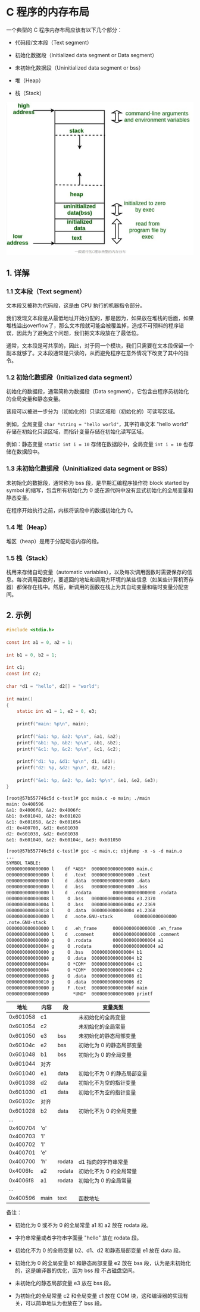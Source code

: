 # C 程序的内存布局

一个典型的 C 程序内存布局应该有以下几个部分：

- 代码段/文本段（Text segment）

- 初始化数据段（Initialized data segment or Data segment）

- 未初始化数据段（Uninitialized data segment or bss）

- 堆（Heap）

- 栈（Stack）

![image](./20220508_01_pic_001.jpg)

## 1. 详解

### 1.1 文本段（Text segment）

文本段又被称为代码段，这是由 CPU 执行的机器指令部分。

我们发现文本段是从最低地址开始分配的，那是因为，如果放在堆栈的后面，如果堆栈溢出overflow了，那么文本段就可能会被覆盖掉，造成不可预料的程序错误，因此为了避免这个问题，我们把文本段放在了最低位。

通常，文本段是可共享的，因此，对于同一个模块，我们只需要在文本段保留一个副本就够了。文本段通常是只读的，从而避免程序在意外情况下改变了其中的指令。

### 1.2 初始化数据段（Initialized data segment）

初始化的数据段，通常简称为数据段（Data segment），它包含由程序员初始化的全局变量和静态变量。

该段可以被进一步分为（初始化的）只读区域和（初始化的）可读写区域。

例如，全局变量 `char *string = "hello world"`，其字符串文本 "hello world" 存储在初始化只读区域，而指针变量存储在初始化读写区域。

例如：静态变量 `static int i = 10` 存储在数据段中，全局变量 `int i = 10` 也存储在数据段中。

### 1.3 未初始化数据段（Uninitialized data segment or BSS）

未初始化的数据段，通常称为 bss 段，是早期汇编程序操作符 block started by symbol 的缩写，包含所有初始化为 0 或在源代码中没有显式初始化的全局变量和静态变量。

在程序开始执行之前，内核将该段中的数据初始化为 0。

### 1.4 堆（Heap）

堆区（heap）是用于分配动态内存的段。

### 1.5 栈（Stack）

栈用来存储自动变量（automatic variables），以及每次调用函数时需要保存的信息。每次调用函数时，要返回的地址和调用方环境的某些信息（如某些计算机寄存器）都保存在栈中。然后，新调用的函数在栈上为其自动变量和临时变量分配空间。

## 2. 示例

```c
#include <stdio.h>

const int a1 = 0, a2 = 1;

int b1 = 0, b2 = 1;

int c1;
const int c2;

char *d1 = "hello", d2[] = "world";

int main()
{
    static int e1 = 1, e2 = 0, e3;

    printf("main: %p\n", main);

    printf("&a1: %p, &a2: %p\n", &a1, &a2);
    printf("&b1: %p, &b2: %p\n", &b1, &b2);
    printf("&c1: %p, &c2: %p\n", &c1, &c2);

    printf("d1: %p, &d1: %p\n", d1, &d1);
    printf("d2: %p, &d2: %p\n", d2, &d2);

    printf("&e1: %p, &e2: %p, &e3: %p\n", &e1, &e2, &e3);
}
```

```shell
[root@57b557746c5d c-test]# gcc main.c -o main; ./main 
main: 0x400596
&a1: 0x4006f8, &a2: 0x4006fc
&b1: 0x601048, &b2: 0x601028
&c1: 0x601058, &c2: 0x601054
d1: 0x400700, &d1: 0x601030
d2: 0x601038, &d2: 0x601038
&e1: 0x601040, &e2: 0x60104c, &e3: 0x601050
```

```shell
[root@57b557746c5d c-test]# gcc -c main.c; objdump -x -s -d main.o
...
SYMBOL TABLE:
0000000000000000 l    df *ABS*  0000000000000000 main.c
0000000000000000 l    d  .text  0000000000000000 .text
0000000000000000 l    d  .data  0000000000000000 .data
0000000000000000 l    d  .bss   0000000000000000 .bss
0000000000000000 l    d  .rodata        0000000000000000 .rodata
0000000000000008 l     O .bss   0000000000000004 e3.2370
0000000000000004 l     O .bss   0000000000000004 e2.2369
0000000000000018 l     O .data  0000000000000004 e1.2368
0000000000000000 l    d  .note.GNU-stack        0000000000000000 .note.GNU-stack
0000000000000000 l    d  .eh_frame      0000000000000000 .eh_frame
0000000000000000 l    d  .comment       0000000000000000 .comment
0000000000000000 g     O .rodata        0000000000000004 a1
0000000000000004 g     O .rodata        0000000000000004 a2
0000000000000000 g     O .bss   0000000000000004 b1
0000000000000000 g     O .data  0000000000000004 b2
0000000000000004       O *COM*  0000000000000004 c1
0000000000000004       O *COM*  0000000000000004 c2
0000000000000008 g     O .data  0000000000000008 d1
0000000000000010 g     O .data  0000000000000006 d2
0000000000000000 g     F .text  00000000000000bf main
0000000000000000         *UND*  0000000000000000 printf
```

|地址|内容|段|变量类型|
|-|-|-|-|
|0x601058	|c1	|	|未初始化的全局变量
|0x601054	|c2	|	|未初始化的全局常量
|0x601050	|e3	|bss	|未初始化的静态局部变量
|0x60104c	|e2	|bss	|初始化为 0 的静态局部变量
|0x601048	|b1	|bss	|初始化为 0 的全局变量
|0x601044	|对齐
|0x601040	|e1	|data	|初始化不为 0 的静态局部变量
|0x601038	|d2	|data	|初始化不为空的指针变量
|0x601030	|d1	|data	|初始化不为空的指针变量
|0x60102c	|对齐		
|0x601028	|b2	|data	|初始化不为 0 的全局变量
|...		|	
|0x400704	|'o' 		
|0x400703	|'l' 		
|0x400702	|'l' 		
|0x400701	|'e' 		
|0x400700	|'h'|rodata	|d1 指向的字符串常量
|0x4006fc	|a2	|rodata	|初始化不为 0 的全局常量
|0x4006f8	|a1	|rodata	|初始化为 0 的全局常量
|...		|	
|0x400596	|main|	text	|函数地址

备注：

- 初始化为 0 或不为 0 的全局常量 a1 和 a2 放在 rodata 段。

- 字符串常量或者字符串字面量 "hello" 放在 rodata 段。

- 初始化不为 0 的全局变量 b2、d1、d2 和静态局部变量 e1 放在 data 段。

- 初始化为 0 的全局变量 b1 和静态局部变量 e2 放在 bss 段，认为是未初始化的，这是编译器的优化，因为 bss 段 不占磁盘空间。

- 未初始化的静态局部变量 e3 放在 bss 段。

- 为初始化的全局常量 c2 和全局变量 c1 放在 COM 块，这和编译器的实现有关，可以简单地认为也放在了 bss 段。


